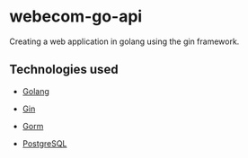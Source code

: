 # webecom-go-api

Creating a web application in golang using the gin framework.

## Technologies used

- [Golang](https://go.dev/)

- [Gin](https://gin-gonic.com/)

- [Gorm](https://gorm.io/)

- [PostgreSQL](https://www.postgresql.org/)
